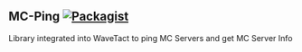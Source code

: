 MC-Ping [![Packagist](https://img.shields.io/badge/license-MIT-blue.svg)](https://github.com/TechCavern/MC-Ping/blob/master/LICENSE.md)
---------------------------------------------------------------
Library integrated into WaveTact to ping MC Servers and get MC Server Info
